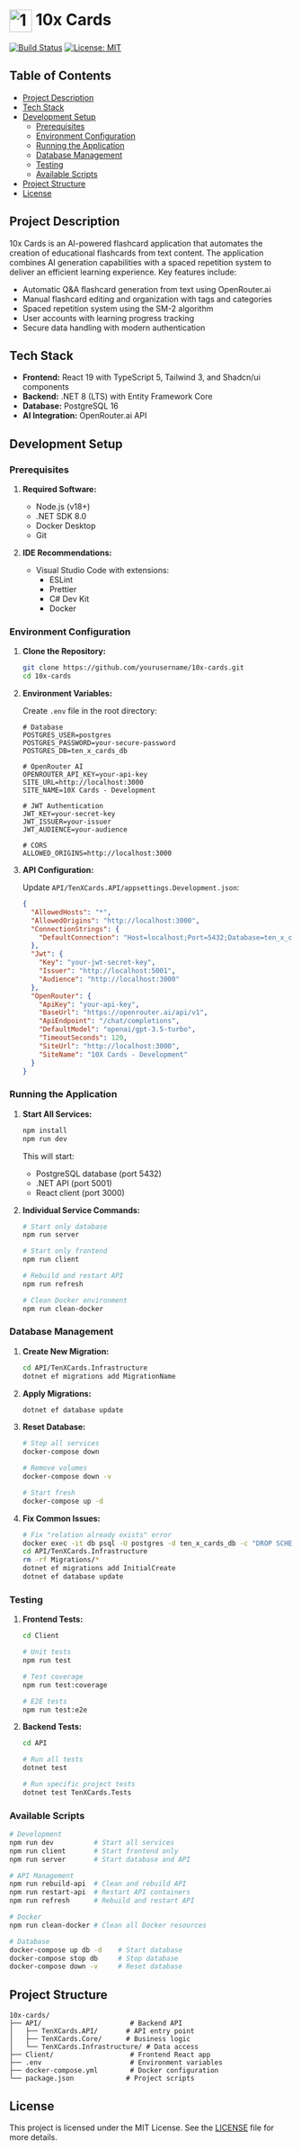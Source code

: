 # <img src="Client/src/assets/logo.png" alt="10x Cards Logo" width="40" height="40" style="vertical-align: middle"> 10x Cards

[![Build Status](https://img.shields.io/badge/build-passing-brightgreen)](https://github.com/yourusername/10x-cards) [![License: MIT](https://img.shields.io/badge/License-MIT-yellow.svg)](https://opensource.org/licenses/MIT)

## Table of Contents

- [Project Description](#project-description)
- [Tech Stack](#tech-stack)
- [Development Setup](#development-setup)
  - [Prerequisites](#prerequisites)
  - [Environment Configuration](#environment-configuration)
  - [Running the Application](#running-the-application)
  - [Database Management](#database-management)
  - [Testing](#testing)
  - [Available Scripts](#available-scripts)
- [Project Structure](#project-structure)
- [License](#license)

## Project Description

10x Cards is an AI-powered flashcard application that automates the creation of educational flashcards from text content. The application combines AI generation capabilities with a spaced repetition system to deliver an efficient learning experience. Key features include:

- Automatic Q&A flashcard generation from text using OpenRouter.ai
- Manual flashcard editing and organization with tags and categories
- Spaced repetition system using the SM-2 algorithm
- User accounts with learning progress tracking
- Secure data handling with modern authentication

## Tech Stack

- **Frontend:** React 19 with TypeScript 5, Tailwind 3, and Shadcn/ui components
- **Backend:** .NET 8 (LTS) with Entity Framework Core
- **Database:** PostgreSQL 16
- **AI Integration:** OpenRouter.ai API

## Development Setup

### Prerequisites

1. **Required Software:**
   - Node.js (v18+)
   - .NET SDK 8.0
   - Docker Desktop
   - Git

2. **IDE Recommendations:**
   - Visual Studio Code with extensions:
     - ESLint
     - Prettier
     - C# Dev Kit
     - Docker

### Environment Configuration

1. **Clone the Repository:**
   ```bash
   git clone https://github.com/yourusername/10x-cards.git
   cd 10x-cards
   ```

2. **Environment Variables:**

   Create `.env` file in the root directory:
   ```env
   # Database
   POSTGRES_USER=postgres
   POSTGRES_PASSWORD=your-secure-password
   POSTGRES_DB=ten_x_cards_db

   # OpenRouter AI
   OPENROUTER_API_KEY=your-api-key
   SITE_URL=http://localhost:3000
   SITE_NAME=10X Cards - Development

   # JWT Authentication
   JWT_KEY=your-secret-key
   JWT_ISSUER=your-issuer
   JWT_AUDIENCE=your-audience

   # CORS
   ALLOWED_ORIGINS=http://localhost:3000
   ```

3. **API Configuration:**

   Update `API/TenXCards.API/appsettings.Development.json`:
   ```json
   {
     "AllowedHosts": "*",
     "AllowedOrigins": "http://localhost:3000",
     "ConnectionStrings": {
       "DefaultConnection": "Host=localhost;Port=5432;Database=ten_x_cards_db;Username=postgres;Password=your-secure-password"
     },
     "Jwt": {
       "Key": "your-jwt-secret-key",
       "Issuer": "http://localhost:5001", 
       "Audience": "http://localhost:3000"
     },
     "OpenRouter": {
       "ApiKey": "your-api-key",
       "BaseUrl": "https://openrouter.ai/api/v1",
       "ApiEndpoint": "/chat/completions",
       "DefaultModel": "openai/gpt-3.5-turbo",
       "TimeoutSeconds": 120,
       "SiteUrl": "http://localhost:3000",
       "SiteName": "10X Cards - Development"
     }
   }
   ```

### Running the Application

1. **Start All Services:**
   ```bash
   npm install
   npm run dev
   ```
   This will start:
   - PostgreSQL database (port 5432)
   - .NET API (port 5001)
   - React client (port 3000)

2. **Individual Service Commands:**
   ```bash
   # Start only database
   npm run server

   # Start only frontend
   npm run client

   # Rebuild and restart API
   npm run refresh

   # Clean Docker environment
   npm run clean-docker
   ```

### Database Management

1. **Create New Migration:**
   ```bash
   cd API/TenXCards.Infrastructure
   dotnet ef migrations add MigrationName
   ```

2. **Apply Migrations:**
   ```bash
   dotnet ef database update
   ```

3. **Reset Database:**
   ```bash
   # Stop all services
   docker-compose down

   # Remove volumes
   docker-compose down -v

   # Start fresh
   docker-compose up -d
   ```

4. **Fix Common Issues:**
   ```bash
   # Fix "relation already exists" error
   docker exec -it db psql -U postgres -d ten_x_cards_db -c "DROP SCHEMA public CASCADE; CREATE SCHEMA public;"
   cd API/TenXCards.Infrastructure
   rm -rf Migrations/*
   dotnet ef migrations add InitialCreate
   dotnet ef database update
   ```

### Testing

1. **Frontend Tests:**
   ```bash
   cd Client
   
   # Unit tests
   npm run test
   
   # Test coverage
   npm run test:coverage
   
   # E2E tests
   npm run test:e2e
   ```

2. **Backend Tests:**
   ```bash
   cd API
   
   # Run all tests
   dotnet test
   
   # Run specific project tests
   dotnet test TenXCards.Tests
   ```

### Available Scripts

```bash
# Development
npm run dev          # Start all services
npm run client       # Start frontend only
npm run server       # Start database and API

# API Management
npm run rebuild-api  # Clean and rebuild API
npm run restart-api  # Restart API containers
npm run refresh      # Rebuild and restart API

# Docker
npm run clean-docker # Clean all Docker resources

# Database
docker-compose up db -d    # Start database
docker-compose stop db     # Stop database
docker-compose down -v     # Reset database
```

## Project Structure

```
10x-cards/
├── API/                      # Backend API
│   ├── TenXCards.API/       # API entry point
│   ├── TenXCards.Core/      # Business logic
│   └── TenXCards.Infrastructure/ # Data access
├── Client/                   # Frontend React app
├── .env                      # Environment variables
├── docker-compose.yml        # Docker configuration
└── package.json             # Project scripts
```

## License

This project is licensed under the MIT License. See the [LICENSE](LICENSE) file for more details.